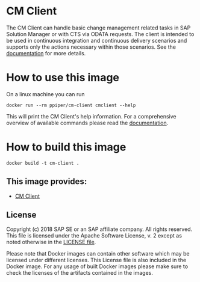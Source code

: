 # CM Client

The CM Client can handle basic change management related tasks in SAP Solution Manager or with CTS via ODATA requests. The client is intended to be used in continuous integration and continuous delivery scenarios and supports only the actions necessary within those scenarios. See the [documentation](https://github.com/SAP/devops-cm-client) for more details.

# How to use this image

On a linux machine you can run 

`docker run --rm ppiper/cm-client cmclient --help`

This will print the CM Client's help information. For a comprehensive overview of available commands please read the [documentation](https://github.com/SAP/devops-cm-client#usage).

# How to build this image

`docker build -t cm-client .`

## This image provides:

- [CM Client](https://github.com/SAP/devops-cm-client)

## License

Copyright (c) 2018 SAP SE or an SAP affiliate company. All rights reserved.
This file is licensed under the Apache Software License, v. 2 except as noted
otherwise in the [LICENSE file][license].

Please note that Docker images can contain other software which may be licensed under different licenses. This License file is also included in the Docker image. For any usage of built Docker images please make sure to check the licenses of the artifacts contained in the images.

[license]: https://github.com/SAP/devops-docker-images/blob/master/LICENSE
